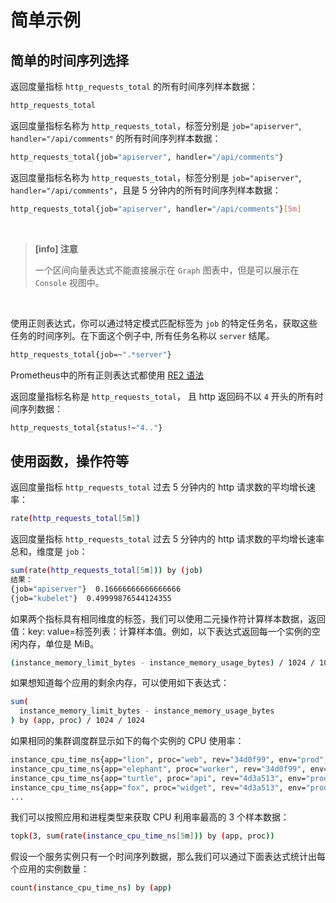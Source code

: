 # 简单示例

## 简单的时间序列选择

返回度量指标 `http_requests_total` 的所有时间序列样本数据：

```bash
http_requests_total
```

返回度量指标名称为 `http_requests_total`，标签分别是 `job="apiserver"`, `handler="/api/comments"` 的所有时间序列样本数据：

```bash
http_requests_total{job="apiserver", handler="/api/comments"}
```

返回度量指标名称为 `http_requests_total`，标签分别是 `job="apiserver"`, `handler="/api/comments"`，且是 5 分钟内的所有时间序列样本数据：

```bash
http_requests_total{job="apiserver", handler="/api/comments"}[5m]
```

<br />

> **[info] 注意**
>
> 一个区间向量表达式不能直接展示在 `Graph` 图表中，但是可以展示在 `Console` 视图中。

<br />

使用正则表达式，你可以通过特定模式匹配标签为 `job` 的特定任务名，获取这些任务的时间序列。在下面这个例子中, 所有任务名称以 `server` 结尾。

```bash
http_requests_total{job=~".*server"}
```

Prometheus中的所有正则表达式都使用 [RE2 语法](https://github.com/google/re2/wiki/Syntax)

返回度量指标名称是 `http_requests_total`， 且 http 返回码不以 `4` 开头的所有时间序列数据：

```bash
http_requests_total{status!~"4.."}
```

## 使用函数，操作符等

返回度量指标 `http_requests_total` 过去 5 分钟内的 http 请求数的平均增长速率：

```bash
rate(http_requests_total[5m])
```

返回度量指标 `http_requests_total` 过去 5 分钟内的 http 请求数的平均增长速率总和，维度是 `job`：

```bash
sum(rate(http_requests_total[5m])) by (job)
结果：
{job="apiserver"}  0.16666666666666666
{job="kubelet"}  0.49999876544124355
```

如果两个指标具有相同维度的标签，我们可以使用二元操作符计算样本数据，返回值：key: value=标签列表：计算样本值。例如，以下表达式返回每一个实例的空闲内存，单位是 MiB。

```bash
(instance_memory_limit_bytes - instance_memory_usage_bytes) / 1024 / 1024
```

如果想知道每个应用的剩余内存，可以使用如下表达式：

```bash
sum(
  instance_memory_limit_bytes - instance_memory_usage_bytes
) by (app, proc) / 1024 / 1024
```

如果相同的集群调度群显示如下的每个实例的 CPU 使用率：

```bash
instance_cpu_time_ns{app="lion", proc="web", rev="34d0f99", env="prod", job="cluster-manager"}
instance_cpu_time_ns{app="elephant", proc="worker", rev="34d0f99", env="prod", job="cluster-manager"}
instance_cpu_time_ns{app="turtle", proc="api", rev="4d3a513", env="prod", job="cluster-manager"}
instance_cpu_time_ns{app="fox", proc="widget", rev="4d3a513", env="prod", job="cluster-manager"}
...
```

我们可以按照应用和进程类型来获取 CPU 利用率最高的 3 个样本数据：

```bash
topk(3, sum(rate(instance_cpu_time_ns[5m])) by (app, proc))
```

假设一个服务实例只有一个时间序列数据，那么我们可以通过下面表达式统计出每个应用的实例数量：

```bash
count(instance_cpu_time_ns) by (app)
```








